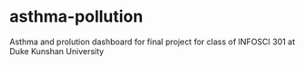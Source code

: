 # asthma-pollution
Asthma and prolution dashboard for final project for class of INFOSCI 301 at Duke Kunshan University
